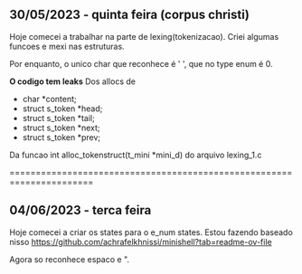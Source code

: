 ## 30/05/2023 - quinta feira (corpus christi)

Hoje comecei a trabalhar na parte de lexing(tokenizacao).
Criei algumas funcoes e mexi nas estruturas.

Por enquanto, o unico char que reconhece é ' ',
que no type enum é 0.

**O codigo tem leaks**
Dos allocs de 
- char			*content;
- struct s_token	*head;
- struct s_token	*tail;
- struct s_token	*next;
- struct s_token	*prev;

Da funcao int	alloc_tokenstruct(t_mini *mini_d) do arquivo lexing_1.c

======================================================================

## 04/06/2023 - terca feira

Hoje comecei a criar os states para o e_num states.
Estou fazendo baseado nisso
https://github.com/achrafelkhnissi/minishell?tab=readme-ov-file

Agora so reconhece espaco e ".
